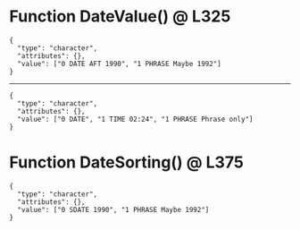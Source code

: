 # Function DateValue() @ L325

    {
      "type": "character",
      "attributes": {},
      "value": ["0 DATE AFT 1990", "1 PHRASE Maybe 1992"]
    }

---

    {
      "type": "character",
      "attributes": {},
      "value": ["0 DATE", "1 TIME 02:24", "1 PHRASE Phrase only"]
    }

# Function DateSorting() @ L375

    {
      "type": "character",
      "attributes": {},
      "value": ["0 SDATE 1990", "1 PHRASE Maybe 1992"]
    }

